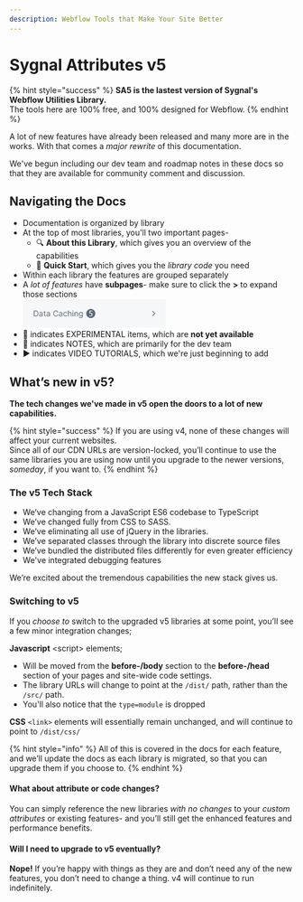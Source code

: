 ```yaml
---
description: Webflow Tools that Make Your Site Better
---
```


# Sygnal Attributes v5

{% hint style="success" %}
**SA5 is the lastest version of Sygnal's Webflow Utilities Library.**\
The tools here are 100% free, and 100% designed for Webflow. &#x20;
{% endhint %}

A lot of new features have already been released and many more are in the works. With that comes a _major rewrite_ of this documentation.&#x20;

We've begun including our dev team and roadmap notes in these docs so that they are available for community comment and discussion.&#x20;

## Navigating the Docs

* Documentation is organized by library&#x20;
* At the top of most libraries, you'll two important pages-
  * 🔍 **About this Library**, which gives you an overview of the capabilities
  * 🚀 **Quick Start**, which gives you the _library code_ you need&#x20;
* Within each library the features are grouped separately
* A _lot of features_ have **subpages**- make sure to click the **>** to expand those sections\
  ![](.gitbook/assets/image.png)
* 🧪 indicates EXPERIMENTAL items, which are **not yet available**&#x20;
* 📝 indicates NOTES, which are primarily for the dev team&#x20;
* ▶️ indicates VIDEO TUTORIALS, which we're just beginning to add

## **What’s new in v5?**

**The tech changes we've made in v5 open the doors to a lot of new capabilities.**

{% hint style="success" %}
If you are using v4, none of these changes will affect your current websites. \
Since all of our CDN URLs are version-locked, you’ll continue to use the same libraries you are using now until you upgrade to the newer versions, _someday_, if you want to.
{% endhint %}

### The v5 Tech Stack

* We’ve changing from a JavaScript ES6 codebase to TypeScript
* We’ve changed fully from CSS to SASS.
* We’ve eliminating all use of jQuery in the libraries.
* We’ve separated classes through the library into discrete source files
* We’ve bundled the distributed files differently for even greater efficiency
* We've integrated debugging features&#x20;

We’re excited about the tremendous capabilities the new stack gives us.

### **Switching to v5**

If you _choose to_ switch to the upgraded v5 libraries at some point, you’ll see a few minor integration changes;

**Javascript** \<script> elements;

* Will be moved from the **before-/body** section to the **before-/head** section of your pages and site-wide code settings.
* The library URLs will change to point at the `/dist/` path, rather than the `/src/` path.
* You'll also notice that the `type=module` is dropped

**CSS** `<link>` elements will essentially remain unchanged, and will continue to point to `/dist/css/`

{% hint style="info" %}
All of this is covered in the docs for each feature, and we’ll update the docs as each library is migrated, so that you can upgrade them if you choose to.
{% endhint %}

#### What about attribute or code changes?

You can simply reference the new libraries _with no changes_ to your _custom attributes_ or existing features- and you’ll still get the enhanced features and performance benefits.

#### Will I need to upgrade to v5 eventually?

**Nope!** If you’re happy with things as they are and don’t need any of the new features, you don’t need to change a thing. v4 will continue to run indefinitely.&#x20;

